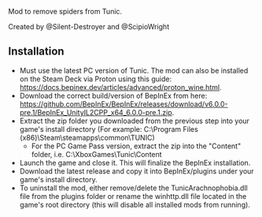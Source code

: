 Mod to remove spiders from Tunic.

Created by @Silent-Destroyer and @ScipioWright

## Installation
- Must use the latest PC version of Tunic. The mod can also be installed on the Steam Deck via Proton using this guide: https://docs.bepinex.dev/articles/advanced/proton_wine.html.
- Download the correct build/version of BepInEx from here: https://github.com/BepInEx/BepInEx/releases/download/v6.0.0-pre.1/BepInEx_UnityIL2CPP_x64_6.0.0-pre.1.zip.
- Extract the zip folder you downloaded from the previous step into your game's install directory (For example: C:\Program Files (x86)\Steam\steamapps\common\TUNIC)
  - For the PC Game Pass version, extract the zip into the "Content" folder, i.e. C:\XboxGames\Tunic\Content
- Launch the game and close it. This will finalize the BepInEx installation.
- Download the latest release and copy it into BepInEx/plugins under your game's install directory.
- To uninstall the mod, either remove/delete the TunicArachnophobia.dll file from the plugins folder or rename the winhttp.dll file located in the game's root directory (this will disable all installed mods from running).
